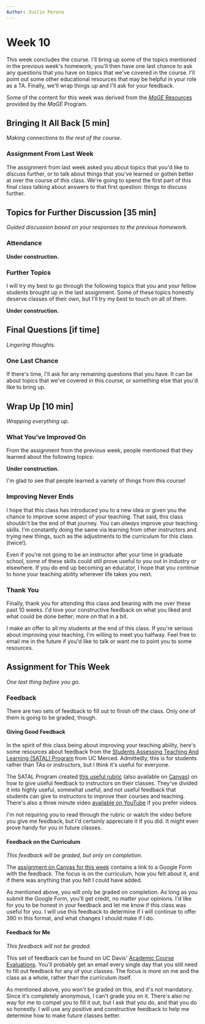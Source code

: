 ```yaml
---
Author: Justin Perona
---
```


# Week 10

This week concludes the course.
I'll bring up some of the topics mentioned in the previous week's homework; you'll then have one last chance to ask any questions that you have on topics that we've covered in the course.
I'll point out some other educational resources that may be helpful in your role as a TA.
Finally, we'll wrap things up and I'll ask for your feedback.

Some of the content for this week was derived from the [*MaGE* Resources](https://sites.google.com/mtholyoke.edu/mage-training-curriculum/home) provided by the *MaGE* Program.

## Bringing It All Back [5 min]

*Making connections to the rest of the course.*

### Assignment From Last Week

The assignment from last week asked you about topics that you'd like to discuss further, or to talk about things that you've learned or gotten better at over the course of this class.
We're going to spend the first part of this final class talking about answers to that first question: things to discuss further.

## Topics for Further Discussion [35 min]

*Guided discussion based on your responses to the previous homework.*

### Attendance

**Under construction.**

### Further Topics

I will try my best to go through the following topics that you and your fellow students brought up in the last assignment.
Some of these topics honestly deserve classes of their own, but I'll try my best to touch on all of them.

**Under construction.**

## Final Questions [if time]

*Lingering thoughts.*

### One Last Chance

If there's time, I'll ask for any remaining questions that you have.
It can be about topics that we've covered in this course, or something else that you'd like to bring up.

## Wrap Up [10 min]

*Wrapping everything up.*

### What You've Improved On

From the assignment from the previous week, people mentioned that they learned about the following topics:

**Under construction.**

I'm glad to see that people learned a variety of things from this course!

### Improving Never Ends

I hope that this class has introduced you to a new idea or given you the chance to improve some aspect of your teaching.
That said, this class shouldn't be the end of that journey.
You can *always* improve your teaching skills.
I'm constantly doing the same via learning from other instructors and trying new things, such as the adjustments to the curriculum for this class (twice!).

Even if you're not going to be an instructor after your time in graduate school, some of these skills could still prove useful to you out in industry or elsewhere.
If you do end up becoming an educator, I hope that you continue to hone your teaching ability wherever life takes you next.

### Thank You

Finally, thank you for attending this class and bearing with me over these past 10 weeks.
I'd love your constructive feedback on what you liked and what could be done better; more on that in a bit.

I make an offer to all my students at the end of this class.
If you're serious about improving your teaching, I'm willing to meet you halfway.
Feel free to email me in the future if you'd like to talk or want me to point you to some resources.

## Assignment for This Week

*One last thing before you go.*

### Feedback

There are two sets of feedback to fill out to finish off the class.
Only one of them is going to be graded, though.

#### Giving Good Feedback

In the spirit of this class being about improving your teaching ability, here's some resources about feedback from the [Students Assessing Teaching And Learning (SATAL) Program](https://cetl.ucmerced.edu/satal) from UC Merced.
Admittedly, this is for students rather than TAs or instructors, but I think it's useful for everyone.

The SATAL Program created [this useful rubric](https://d1b10bmlvqabco.cloudfront.net/attach/jqitg8o5zp125/j7z56pnupw9461/jt0c3yml2fz2/shs_rubric.pdf) (also available on [Canvas](https://canvas.ucdavis.edu/files/6660862/download?download_frd=1)) on how to give useful feedback to instructors on their classes.
They've divided it into highly useful, somewhat useful, and not useful feedback that students can give to instructors to improve their courses and teaching.
There's also a three minute video [available on YouTube](https://www.youtube.com/watch?v=8-aaKMva4lc) if you prefer videos.

I'm not requiring you to read through the rubric or watch the video before you give me feedback, but I'd certainly appreciate it if you did.
It might even prove handy for you in future classes.

#### Feedback on the Curriculum

*This feedback will be graded, but only on completion.*

The [assignment on Canvas for this week](https://canvas.ucdavis.edu/courses/369850/assignments/372346) contains a link to a Google Form with the feedback.
The focus is on the curriculum, how you felt about it, and if there was anything that you felt I could have added.

As mentioned above, you will only be graded on completion.
As long as you submit the Google Form, you'll get credit, no matter your opinions.
I'd like for you to be honest in your feedback and let me know if this class was useful for you.
I will use this feedback to determine if I will continue to offer 390 in this format, and what changes I should make if I do.

#### Feedback for Me

*This feedback will not be graded.*

This set of feedback can be found on UC Davis' [Academic Course Evaluations](https://eval.ucdavis.edu/).
You'll probably get an email every single day that you still need to fill out feedback for any of your classes.
The focus is more on me and the class as a whole, rather than the curriculum itself.

As mentioned above, you won't be graded on this, and it's not mandatory.
Since it's completely anonymous, I can't grade you on it.
There's also no way for me to compel you to fill it out, but I ask that you do, and that you do so honestly.
I will use any positive and constructive feedback to help me determine how to make future classes better.
